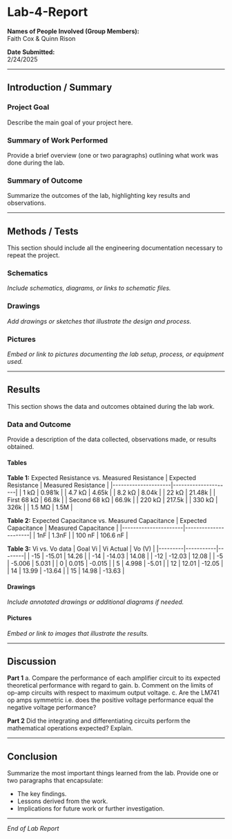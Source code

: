 # Lab-4-Report

**Names of People Involved (Group Members):**  
Faith Cox & Quinn Rison 

**Date Submitted:**  
2/24/2025

---

## Introduction / Summary

### Project Goal
Describe the main goal of your project here.

### Summary of Work Performed
Provide a brief overview (one or two paragraphs) outlining what work was done during the lab.

### Summary of Outcome
Summarize the outcomes of the lab, highlighting key results and observations.

---

## Methods / Tests

This section should include all the engineering documentation necessary to repeat the project.

### Schematics
*Include schematics, diagrams, or links to schematic files.*

### Drawings
*Add drawings or sketches that illustrate the design and process.*

### Pictures
*Embed or link to pictures documenting the lab setup, process, or equipment used.*

---

## Results

This section shows the data and outcomes obtained during the lab work.

### Data and Outcome
Provide a description of the data collected, observations made, or results obtained.

#### Tables
**Table 1:** Expected Resistance vs. Measured Resistance
| Expected Resistance | Measured Resistance |
|---------------------|---------------------|
| 1 kΩ                | 0.981k              |
| 4.7 kΩ              | 4.65k               |
| 8.2 kΩ              | 8.04k               |
| 22 kΩ               | 21.48k              |
| First 68 kΩ         | 66.8k               |
| Second 68 kΩ        | 66.9k               |
| 220 kΩ              | 217.5k              |
| 330 kΩ              | 326k                |
| 1.5 MΩ              | 1.5M                |

**Table 2:** Expected Capacitance vs. Measured Capacitance
| Expected Capacitance | Measured Capacitance |
|----------------------|----------------------|
| 1nF                  | 1.3nF                |
| 100 nF               | 106.6 nF             |

**Table 3:** Vi vs. Vo data
| Goal Vi | Vi Actual | Vo (V) |
|---------|-----------|--------|
| -15     | -15.01    | 14.26  |
| -14     | -14.03    | 14.08  |
| -12     | -12.03    | 12.08  |
| -5      | -5.006    | 5.031  |
| 0       | 0.015     | -0.015 |
| 5       | 4.998     | -5.01  |
| 12      | 12.01     | -12.05 |
| 14      | 13.99     | -13.64 |
| 15      | 14.98     | -13.63 |




#### Drawings
*Include annotated drawings or additional diagrams if needed.*

#### Pictures
*Embed or link to images that illustrate the results.*

---

## Discussion
**Part 1**
a.	Compare the performance of each amplifier circuit to its expected theoretical performance with regard to gain.
b.	Comment on the limits of op-amp circuits with respect to maximum output voltage.
c.	Are the LM741 op amps symmetric i.e. does the positive voltage performance equal the negative voltage performance?


**Part 2**
Did the integrating and differentiating circuits perform the mathematical operations expected?  Explain. 




---

## Conclusion

Summarize the most important things learned from the lab. Provide one or two paragraphs that encapsulate:
- The key findings.
- Lessons derived from the work.
- Implications for future work or further investigation.

---

*End of Lab Report*
